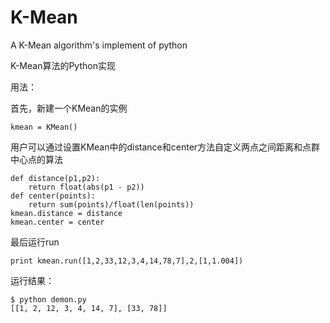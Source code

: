 K-Mean
======

A K-Mean algorithm's implement of python

K-Mean算法的Python实现

用法：

首先，新建一个KMean的实例

    kmean = KMean()
    
用户可以通过设置KMean中的distance和center方法自定义两点之间距离和点群中心点的算法

    def distance(p1,p2):
        return float(abs(p1 - p2))
    def center(points):
        return sum(points)/float(len(points))
    kmean.distance = distance
    kmean.center = center

最后运行run
    
    print kmean.run([1,2,33,12,3,4,14,78,7],2,[1,1.004])
    
运行结果：

    $ python demon.py
    [[1, 2, 12, 3, 4, 14, 7], [33, 78]]

